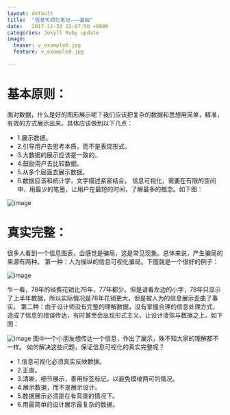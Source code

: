 ```yaml
---
layout: default
title:  "信息可视化笔记———基础"
date:   2017-11-30 22:07:50 +0800
categories: Jekyll Ruby update
image:
  teaser: v_example0.jpg
  feature: v_example0.jpg
  
---
```

# 基本原则：    
面对数据，什么是好的图形展示呢？我们应该把复杂的数据和思想用简单，精准，有效的方式展示出来。具体应该做到以下几点：  
- 1.展示数据。  
- 2.引导用户去思考本质，而不是表现形式。 
- 3.大数据的展示应该是一致的。 
- 4.鼓励用户去比较数据。
- 5.从多个层面去展示数据。  
- 6.数据应该和统计学，文字描述紧密结合。    信息可视化，需要在有限的空间中，用最少的笔墨，让用户在最短的时间，了解最多的概念。如下图：


![image](http://q3466141541.github.io/images/v_example.jpg)

# 真实完整：    
很多人看到一个信息图表，会感觉是骗局，这是常见现象。总体来说，产生骗局的来源有两种。    第一种：人为操纵的信息可视化骗局。下图就是一个很好的例子：

![image](http://q3466141541.github.io/images/v_example2.jpg)

乍一看，78年的经费花销比76年，77年都少。但是请看左边的小字，78年只显示了上半年数据，所以实际情况是78年花销更大，但是被人为的信息展示歪曲了事实。    第二种：由于设计师没有完整的理解数据，没有掌握合理的信息处理方式，造成了信息的错误传达，有时甚至会出现形式主义，让设计凌驾与数据之上。如下图：

![image](http://q3466141541.github.io/images/v_example3.jpg)
图中一个小朋友想传达一个信息，作出了展示，殊不知大家的理解都不一样。    如何解决这些问题，保证信息可视化的真实完整呢？     
- 1.信息可视化必须真实反映数据。 
- 2.正直。 
- 3.清晰，细节展示，善用标签标记，以避免模棱两可的情况。
- 4.展示数据，而不是展示设计。 
- 5.数据展示必须是在有背景的情况下。 
- 6.用最简单的设计展示最复杂的数据。
